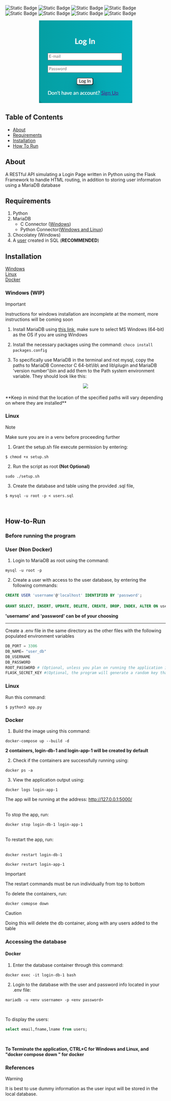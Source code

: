 ![Static Badge](https://img.shields.io/badge/python-3.11-blue?logo=python)
![Static Badge](https://img.shields.io/badge/MySQL-15.1-blue?logo=mysql)
![Static Badge](https://img.shields.io/badge/Flask-3.0.0-blue?logo=flask)
![Static Badge](https://img.shields.io/badge/HTML-grey?logo=html5)
![Static Badge](https://img.shields.io/badge/JavaScript-grey?logo=javascript)
![Static Badge](https://img.shields.io/badge/CSS-grey?logo=css3)
![Static Badge](https://img.shields.io/badge/Jinja-grey?logo=jinja)
![Static Badge](https://img.shields.io/badge/MariaDB-grey?logo=mariadb)


<div align="center">
    <img src="static/imgs/signup.png">
</div>

## Table of Contents
- [About](#About)
- [Requirements](#Requirements)
- [Installation](#Installation)
- [How To Run](#How-To-Run)

## About
A RESTful API simulating a Login Page written in Python using the Flask Framework to handle HTML routing, in addition to storing user information using a MariaDB database


## Requirements
1. Python 
2. MariaDB
    - C Connector ([Windows](https://mariadb.com/downloads/connectors/connectors-data-access/c-connector/))
    - Python Connector([Windows and Linux](https://mariadb.com/docs/server/connect/programming-languages/python/install/#Install_from_PyPI))
3. Chocolatey (Windows)
4. A [user](#User) created in SQL (**RECOMMENDED**)


## Installation
[Windows](#Windows) <br>
[Linux](#Linux) <br>
[Docker](#Docker)



### Windows (WIP)

>[!IMPORTANT]
> Instructions for windows installation are incomplete at the moment, more instructions will be coming soon

1. Install MariaDB using [this link](https://mariadb.com/downloads/community/), make sure to select MS Windows (64-bit) as the OS if you are using Windows

2. Install the necessary packages using the command:
``` choco install packages.config ``` 


3. To specifically use MariaDB in the terminal and not mysql, copy the paths to MariaDB Connector C 64-bit\lib\ and lib\plugin and MariaDB 'version number'\bin and add them to the Path system environment variable. They should look like this:

<div align="center">
<img src= static/imgs/paths.png>
</div>

</br>
**Keep in mind that the location of the specified paths will vary depending on where they are installed**




### Linux

>[!NOTE]
>Make sure you are in a venv before proceeding further 


1. Grant the setup.sh file execute permission by entering:
```console
$ chmod +x setup.sh
```

2. Run the script as root **(Not Optional)**

```console
sudo ./setup.sh
```


3. Create the database and table using the provided .sql file, 
``` console
$ mysql -u root -p < users.sql
```
<br>

## How-to-Run

### Before running the program


### User (Non Docker)

1. Login to MariaDB as root using the command:
```
mysql -u root -p
```

2. Create a user with access to the user database, by entering the following commands:
``` sql
CREATE USER 'username'@'localhost' IDENTIFIED BY 'password';

GRANT SELECT, INSERT, UPDATE, DELETE, CREATE, DROP, INDEX, ALTER ON user_db.* TO 'username'@'localhost';
```

**'username' and 'password' can be of your choosing**

----



Create a .env file in the same directory as the other files with the following populated environment variables
```python
DB_PORT = 3306
DB_NAME= "user_db"
DB_USERNAME
DB_PASSWORD
ROOT_PASSWORD # (Optional, unless you plan on running the application in Docker)
FLASK_SECRET_KEY #(Optional, the program will generate a random key that is not stored in the .env)
```

### Linux

Run this command:

```console
$ python3 app.py
```


### Docker

1. Build the image using this command:
```console
docker-compose up --build -d
```
**2 containers, login-db-1 and login-app-1 will be created by default**

2. Check if the containers are successfully running using:
```console
docker ps -a
```

3. View the application output using:
```console
docker logs login-app-1
```

The app will be running at the address: http://127.0.0.1:5000/
<br><br>

To stop the app, run: <br> 
```console
docker stop login-db-1 login-app-1
```

<br>
To restart the app, run: <br> <br>

```console
docker restart login-db-1
```

```console
docker restart login-app-1
```

>[!IMPORTANT]
> The restart commands must be run individually from top to bottom <br>

To delete the containers, run:<br>
```console
docker comopse down
```

>[!CAUTION]
> Doing this will delete the db container, along with any users added to the table<br>


### Accessing the database

#### Docker
1. Enter the database container through this command:
```console
docker exec -it login-db-1 bash
```

2. Login to the database with the user and password info located in your .env file:
```console
mariadb -u <env username> -p <env password>
```
<br>


To display the users:
``` sql
select email,fname,lname from users;
```
<br>

**To Terminate the application, CTRL+C for Windows and Linux, and "docker compose down " for docker**

### References

[^1]: [Install Python](https://www.python.org/downloads/)

[^2]: [Installing Python for WSL](https://wiki.usask.ca/display/MESH/Installing+Python+and+the+Windows+Subsystem+for+Linux)

[^3]: [Install MariaDB Connector/Python](https://mariadb.com/docs/server/connect/programming-languages/python/install/)


>[!WARNING]
> It is best to use dummy information as the user input will be stored in the local database. 

